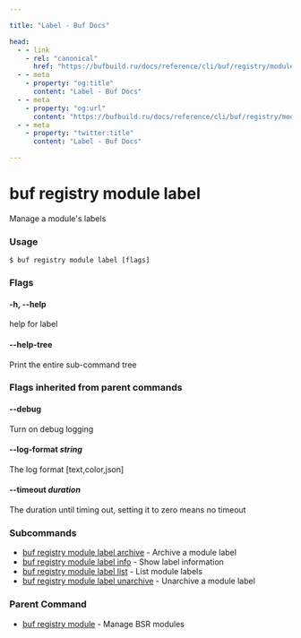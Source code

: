 ```yaml
---

title: "Label - Buf Docs"

head:
  - - link
    - rel: "canonical"
      href: "https://bufbuild.ru/docs/reference/cli/buf/registry/module/label/"
  - - meta
    - property: "og:title"
      content: "Label - Buf Docs"
  - - meta
    - property: "og:url"
      content: "https://bufbuild.ru/docs/reference/cli/buf/registry/module/label/"
  - - meta
    - property: "twitter:title"
      content: "Label - Buf Docs"

---
```


# buf registry module label

Manage a module's labels

### Usage

```console
$ buf registry module label [flags]
```

### Flags

#### \-h, --help

help for label

#### \--help-tree

Print the entire sub-command tree

### Flags inherited from parent commands

#### \--debug

Turn on debug logging

#### \--log-format _string_

The log format \[text,color,json\]

#### \--timeout _duration_

The duration until timing out, setting it to zero means no timeout

### Subcommands

- [buf registry module label archive](archive/) - Archive a module label
- [buf registry module label info](info/) - Show label information
- [buf registry module label list](list/) - List module labels
- [buf registry module label unarchive](unarchive/) - Unarchive a module label

### Parent Command

- [buf registry module](../) - Manage BSR modules
